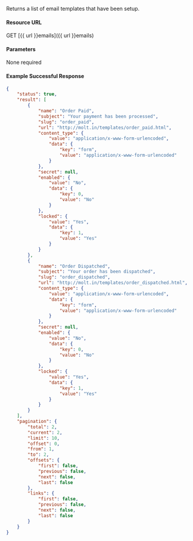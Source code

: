 <!--
@title Get multiple email templates by criteria
@author Moltin Ltd
@description Gets an array of email templates

@sidebar 1
@family Email Templates
@rate No
@auth Yes
@format JSON
@http GET
@version beta
-->
Returns a list of email templates that have been setup.


#### Resource URL
GET [{{ url }}emails]({{ url }}emails)


#### Parameters
None required

<!--code-->
#### Example Successful Response
``` json
{
    "status": true,
    "result": [
        {
            "name": "Order Paid",
            "subject": "Your payment has been processed",
            "slug": "order_paid",
            "url": "http://molt.in/templates/order_paid.html",
            "content_type": {
                "value": "application/x-www-form-urlencoded",
                "data": {
                    "key": "form",
                    "value": "application/x-www-form-urlencoded"
                }
            },
            "secret": null,
            "enabled": {
                "value": "No",
                "data": {
                    "key": 0,
                    "value": "No"
                }
            },
            "locked": {
                "value": "Yes",
                "data": {
                    "key": 1,
                    "value": "Yes"
                }
            }
        },
        {
            "name": "Order Dispatched",
            "subject": "Your order has been dispatched",
            "slug": "order_dispatched",
            "url": "http://molt.in/templates/order_dispatched.html",
            "content_type": {
                "value": "application/x-www-form-urlencoded",
                "data": {
                    "key": "form",
                    "value": "application/x-www-form-urlencoded"
                }
            },
            "secret": null,
            "enabled": {
                "value": "No",
                "data": {
                    "key": 0,
                    "value": "No"
                }
            },
            "locked": {
                "value": "Yes",
                "data": {
                    "key": 1,
                    "value": "Yes"
                }
            }
        }
    ],
    "pagination": {
        "total": 2,
        "current": 2,
        "limit": 10,
        "offset": 0,
        "from": 1,
        "to": 2,
        "offsets": {
            "first": false,
            "previous": false,
            "next": false,
            "last": false
        },
        "links": {
            "first": false,
            "previous": false,
            "next": false,
            "last": false
        }
    }
}
```
<!--/code-->